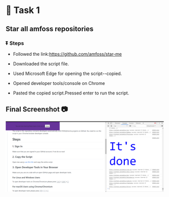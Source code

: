 # :red_circle: Task 1

## Star all amfoss repositories

### :arrow_double_down: Steps

  * Followed the link:https://github.com/amfoss/star-me 

  * Downloaded the script file.

  * Used Microsoft Edge for opening the script--copied.

  * Opened developer tools/console on Chrome

  * Pasted the copied script.Pressed enter to run the script.


##  Final Screenshot :camera:

<p align="center"><img src="Images/Task 1.png"width=1000></p>

